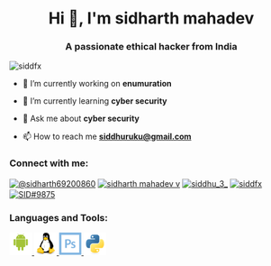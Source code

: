 <h1 align="center">Hi 👋, I'm sidharth mahadev</h1>
<h3 align="center">A passionate ethical hacker from India</h3>



<p align="left"> <img src="https://komarev.com/ghpvc/?username=siddfx&label=Profile%20views&color=0e75b6&style=flat" alt="siddfx" /> </p>

- 🔭 I’m currently working on **enumuration**

- 🌱 I’m currently learning **cyber security**

- 💬 Ask me about **cyber security**

- 📫 How to reach me **siddhuruku@gmail.com**

<h3 align="left">Connect with me:</h3>
<p align="left">
<a href="https://twitter.com/@sidharth69200860" target="blank"><img align="center" src="https://raw.githubusercontent.com/rahuldkjain/github-profile-readme-generator/master/src/images/icons/Social/twitter.svg" alt="@sidharth69200860" height="30" width="40" /></a>
<a href="https://linkedin.com/in/sidharth mahadev v" target="blank"><img align="center" src="https://raw.githubusercontent.com/rahuldkjain/github-profile-readme-generator/master/src/images/icons/Social/linked-in-alt.svg" alt="sidharth mahadev v" height="30" width="40" /></a>
<a href="https://instagram.com/siddhu_3_" target="blank"><img align="center" src="https://raw.githubusercontent.com/rahuldkjain/github-profile-readme-generator/master/src/images/icons/Social/instagram.svg" alt="siddhu_3_" height="30" width="40" /></a>
<a href="https://www.youtube.com/c/siddfx" target="blank"><img align="center" src="https://raw.githubusercontent.com/rahuldkjain/github-profile-readme-generator/master/src/images/icons/Social/youtube.svg" alt="siddfx" height="30" width="40" /></a>
<a href="https://discord.gg/SID#9875" target="blank"><img align="center" src="https://raw.githubusercontent.com/rahuldkjain/github-profile-readme-generator/master/src/images/icons/Social/discord.svg" alt="SID#9875" height="30" width="40" /></a>
</p>

<h3 align="left">Languages and Tools:</h3>
<p align="left"> <a href="https://developer.android.com" target="_blank" rel="noreferrer"> <img src="https://raw.githubusercontent.com/devicons/devicon/master/icons/android/android-original-wordmark.svg" alt="android" width="40" height="40"/> </a> <a href="https://www.linux.org/" target="_blank" rel="noreferrer"> <img src="https://raw.githubusercontent.com/devicons/devicon/master/icons/linux/linux-original.svg" alt="linux" width="40" height="40"/> </a> <a href="https://www.photoshop.com/en" target="_blank" rel="noreferrer"> <img src="https://raw.githubusercontent.com/devicons/devicon/master/icons/photoshop/photoshop-line.svg" alt="photoshop" width="40" height="40"/> </a> <a href="https://www.python.org" target="_blank" rel="noreferrer"> <img src="https://raw.githubusercontent.com/devicons/devicon/master/icons/python/python-original.svg" alt="python" width="40" height="40"/> </a> </p>
